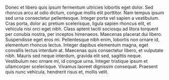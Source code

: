 Donec et libero quis ipsum fermentum ultricies lobortis eget dolor. Sed rhoncus arcu at odio dictum, congue mollis elit porttitor. Nam tempus ipsum sed urna consectetur pellentesque. Integer porta vel sapien a vestibulum. Cras porta, dolor ac pretium scelerisque, ligula sapien rhoncus elit, et vehicula nisi orci eget nibh. Class aptent taciti sociosqu ad litora torquent per conubia nostra, per inceptos himenaeos. Maecenas placerat dui libero. Suspendisse eget eros mi. Pellentesque nibh enim, lobortis non ornare id, elementum rhoncus lectus. Integer dapibus elementum magna, eget convallis lectus interdum at. Maecenas quis consectetur libero, et vulputate nibh. Mauris sed neque interdum, gravida elit sed, sagittis neque. Vestibulum nec ornare mi, id congue urna. Integer tristique ipsum et ullamcorper scelerisque. Vivamus laoreet dignissim consequat. Praesent quis nunc vehicula, hendrerit risus et, mollis velit.